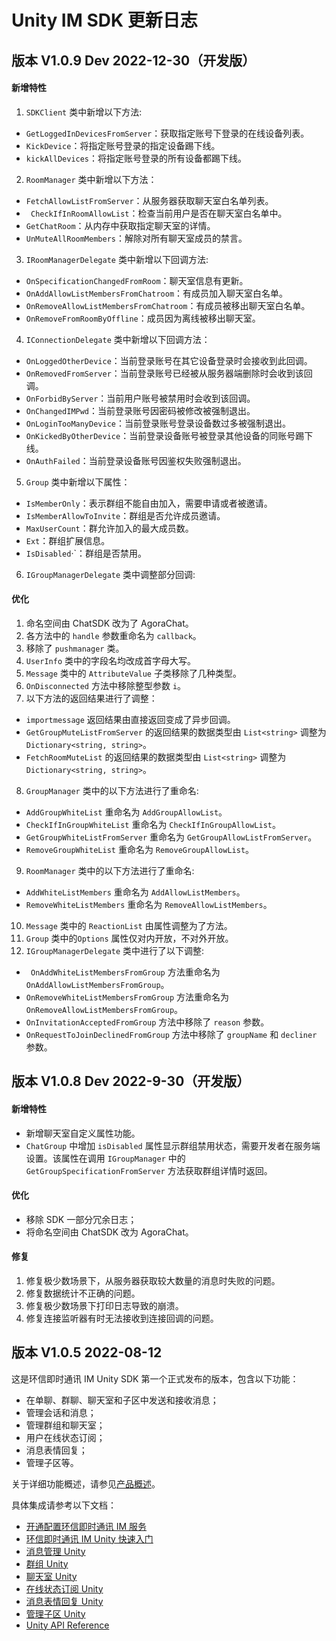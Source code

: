 # Unity IM SDK 更新日志

<Toc />

## 版本 V1.0.9 Dev 2022-12-30（开发版）

#### 新增特性

1. `SDKClient` 类中新增以下方法:      
 - `GetLoggedInDevicesFromServer`：获取指定账号下登录的在线设备列表。
 - `KickDevice`：将指定账号登录的指定设备踢下线。
 - `kickAllDevices`：将指定账号登录的所有设备都踢下线。

2. `RoomManager` 类中新增以下方法： 
 - `FetchAllowListFromServer`：从服务器获取聊天室白名单列表。
 - ` CheckIfInRoomAllowList`：检查当前用户是否在聊天室白名单中。
 - `GetChatRoom`：从内存中获取指定聊天室的详情。
 - `UnMuteAllRoomMembers`：解除对所有聊天室成员的禁言。

3.  `IRoomManagerDelegate` 类中新增以下回调方法:
 - `OnSpecificationChangedFromRoom`：聊天室信息有更新。
 - `OnAddAllowListMembersFromChatroom`：有成员加入聊天室白名单。
 - `OnRemoveAllowListMembersFromChatroom`：有成员被移出聊天室白名单。
 - `OnRemoveFromRoomByOffline`：成员因为离线被移出聊天室。
                
4. `IConnectionDelegate` 类中新增以下回调方法：
 - `OnLoggedOtherDevice`：当前登录账号在其它设备登录时会接收到此回调。
 -  `OnRemovedFromServer`：当前登录账号已经被从服务器端删除时会收到该回调。
 - `OnForbidByServer`：当前用户账号被禁用时会收到该回调。
 - `OnChangedIMPwd`：当前登录账号因密码被修改被强制退出。
 -  `OnLoginTooManyDevice`：当前登录账号登录设备数过多被强制退出。
 - `OnKickedByOtherDevice`：当前登录设备账号被登录其他设备的同账号踢下线。
 -  `OnAuthFailed`：当前登录设备账号因鉴权失败强制退出。

5. `Group` 类中新增以下属性：             
 - `IsMemberOnly`：表示群组不能自由加入，需要申请或者被邀请。
 - `IsMemberAllowToInvite`：群组是否允许成员邀请。
 - `MaxUserCount`：群允许加入的最大成员数。
 - `Ext`：群组扩展信息。
 - `IsDisabled`·`：群组是否禁用。
          
6. `IGroupManagerDelegate` 类中调整部分回调:
              
#### 优化

1. 命名空间由 ChatSDK 改为了 AgoraChat。
2. 各方法中的 `handle` 参数重命名为 `callback`。
3. 移除了 `pushmanager` 类。
4. `UserInfo` 类中的字段名均改成首字母大写。
5. `Message` 类中的 `AttributeValue` 子类移除了几种类型。
6. `OnDisconnected` 方法中移除整型参数 `i`。
7. 以下方法的返回结果进行了调整：
 - `importmessage` 返回结果由直接返回变成了异步回调。
 - `GetGroupMuteListFromServer` 的返回结果的数据类型由 `List<string>` 调整为 `Dictionary<string, string>`。
 - `FetchRoomMuteList` 的返回结果的数据类型由 `List<string>` 调整为 `Dictionary<string, string>`。
8. `GroupManager` 类中的以下方法进行了重命名:
 - `AddGroupWhiteList` 重命名为 `AddGroupAllowList`。
 - `CheckIfInGroupWhiteList` 重命名为 `CheckIfInGroupAllowList`。
 - `GetGroupWhiteListFromServer` 重命名为 `GetGroupAllowListFromServer`。
 - `RemoveGroupWhiteList` 重命名为 `RemoveGroupAllowList`。
                
9. `RoomManager` 类中的以下方法进行了重命名:
 - `AddWhiteListMembers` 重命名为 `AddAllowListMembers`。
 - `RemoveWhiteListMembers` 重命名为 `RemoveAllowListMembers`。                
10. `Message` 类中的 `ReactionList` 由属性调整为了方法。           
11. `Group` 类中的`Options` 属性仅对内开放，不对外开放。                    
12. `IGroupManagerDelegate` 类中进行了以下调整:
 - ` OnAddWhiteListMembersFromGroup` 方法重命名为 `OnAddAllowListMembersFromGroup`。
 - `OnRemoveWhiteListMembersFromGroup` 方法重命名为 `OnRemoveAllowListMembersFromGroup`。
 - `OnInvitationAcceptedFromGroup` 方法中移除了 `reason` 参数。
 - `OnRequestToJoinDeclinedFromGroup` 方法中移除了 `groupName` 和 `decliner` 参数。

## 版本 V1.0.8 Dev 2022-9-30（开发版）

#### 新增特性

- 新增聊天室自定义属性功能。
- `ChatGroup` 中增加 `isDisabled` 属性显示群组禁用状态，需要开发者在服务端设置。该属性在调用 `IGroupManager` 中的 `GetGroupSpecificationFromServer` 方法获取群组详情时返回。
#### 优化

- 移除 SDK 一部分冗余日志；
- 将命名空间由 ChatSDK 改为 AgoraChat。
        
#### 修复

  1. 修复极少数场景下，从服务器获取较大数量的消息时失败的问题。
  2. 修复数据统计不正确的问题。       
  3. 修复极少数场景下打印日志导致的崩溃。
  4. 修复连接监听器有时无法接收到连接回调的问题。

## 版本 V1.0.5 2022-08-12

这是环信即时通讯 IM Unity SDK 第一个正式发布的版本，包含以下功能：

- 在单聊、群聊、聊天室和子区中发送和接收消息；
- 管理会话和消息；
- 管理群组和聊天室；
- 用户在线状态订阅；
- 消息表情回复；
- 管理子区等。

关于详细功能概述，请参见[产品概述](http://docs-im-beta.easemob.com/product/introduction.html)。

具体集成请参考以下文档：

- [开通配置环信即时通讯 IM 服务](/product/enable_and_configure_IM.html)
- [环信即时通讯 IM Unity 快速入门](quickstart.html)
- [消息管理 Unity](message_overview.html)
- [群组 Unity](group_overview.html)
- [聊天室 Unity](room_overview.html)
- [在线状态订阅 Unity](presence.html)
- [消息表情回复 Unity](reaction.html)
- [管理子区 Unity](thread.html)
- [Unity API Reference](apireference.html)